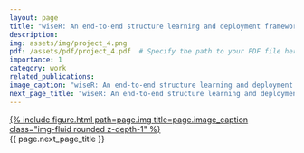 ```yaml
---
layout: page
title: "wiseR: An end-to-end structure learning and deployment framework for causal graphical models"
description: 
img: assets/img/project_4.png
pdf: /assets/pdf/project_4.pdf  # Specify the path to your PDF file here
importance: 1
category: work
related_publications: 
image_caption: "wiseR: An end-to-end structure learning and deployment framework for causal graphical models"
next_page_title: "wiseR: An end-to-end structure learning and deployment framework for causal graphical models"
---
```


<div class="row">
    <div class="col-sm mt-3 mt-md-0">
        <a href="{{ page.pdf }}" target="_blank">
            {% include figure.html path=page.img title=page.image_caption class="img-fluid rounded z-depth-1" %}
        </a>
    </div>
</div>
<div class="caption">
    {{ page.next_page_title }}
</div>
<!-- <div class="caption">
    {{ page.image_caption }}
</div> -->

<!-- <div class="caption">
    {{ page.next_page_title }}
</div> -->

<!-- You can also put regular text between your rows of images.
Say you wanted to write a little bit about your project before you posted the rest of the images.
You describe how you toiled, sweated, *bled* for your project, and then... you reveal its glory in the next row of images. -->


<!-- <div class="caption">
    You can also have artistically styled 2/3 + 1/3 images, like these.
</div> -->
